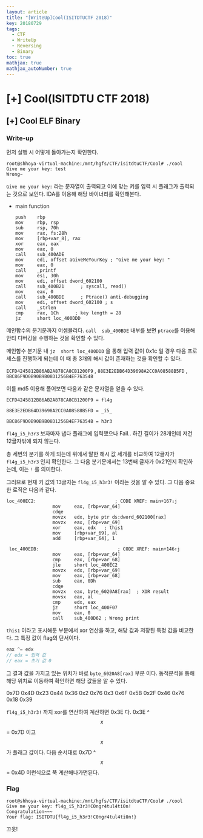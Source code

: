 ```yaml
---
layout: article
title: "[WriteUp]Cool(ISITDTUCTF 2018)"
key: 20180729
tags:
  - CTF
  - WriteUp
  - Reversing
  - Binary
toc: true
mathjax: true
mathjax_autoNumber: true
---
```


# [+] Cool(ISITDTU CTF 2018)

<!--more-->

## [+] Cool ELF Binary

### Write-up

먼저 실행 시  어떻게 돌아가는지 확인한다.

```
root@shhoya-virtual-machine:/mnt/hgfs/CTF/isitdtuCTF/Cool# ./cool
Give me your key: test
Wrong~
```

`Give me your key:` 라는 문자열이 출력되고 이에 맞는 키를 입력 시 플래그가 출력되는 것으로 보인다.
IDA를 이용해 해당 바이너리를 확인해본다.

- main function

  ```assembly
  push    rbp
  mov     rbp, rsp
  sub     rsp, 70h
  mov     rax, fs:28h
  mov     [rbp+var_8], rax
  xor     eax, eax
  mov     eax, 0
  call    sub_400ADE
  mov     edi, offset aGiveMeYourKey ; "Give me your key: "
  mov     eax, 0
  call    _printf
  mov     esi, 30h
  mov     edi, offset dword_602100
  call    sub_400B21      ; syscall, read()
  mov     eax, 0
  call    sub_400BDE      ; Ptrace() anti-debugging
  mov     edi, offset dword_602100 ; s
  call    _strlen
  cmp     rax, 1Ch		; key length = 28
  jz      short loc_400DDD
  ```

메인함수의 분기문까지 어셈블리다. `call  sub_400BDE` 내부를 보면 `ptrace`를 이용해 안티 디버깅을 수행하는 것을 확인할 수 있다.

메인함수 분기문 내 `jz	short loc_400DDD` 을 통해 입력 값이 0x1c 일 경우 다음 프로세스를 진행하게 되는데 이 때 총 3개의 해시 값이 존재하는 것을 확인할 수 있다.

`ECFD4245812B86AB2A878CA8CB1200F9` , `88E3E2EDB64D39698A2CC0A08588B5FD` , `BBC86F9D0B90B9B08D1256B4EF76354B` 

이를 md5 이용해 풀어보면 다음과 같은 문자열을 얻을 수 있다.

`ECFD4245812B86AB2A878CA8CB1200F9 = fl4g` 

`88E3E2EDB64D39698A2CC0A08588B5FD = _i5_`

`BBC86F9D0B90B9B08D1256B4EF76354B = h3r3`

`fl4g_i5_h3r3` 보자마자 냅다 플래그에 입력했으나 Fail.. 하긴 길이가 28개인데 저건 12글자밖에 되지 않는다.

총 세번의 분기를 하게 되는데 위에서 말한 해시 값 세개를 비교하여 12글자가 `fl4g_i5_h3r3` 인지 확인한다. 그 다음 분기문에서는 13번째 글자가 0x21인지 확인하는데, 이는 `!` 를 의미한다. 

그러므로 현재 키 값의 13글자는 `fl4g_i5_h3r3!` 이라는 것을 알 수 있다.
그 다음 중요한 로직은 다음과 같다.

```assembly
loc_400EC2:                             ; CODE XREF: main+167↓j
                 mov     eax, [rbp+var_64]
                 cdqe
                 movzx   edx, byte ptr ds:dword_602100[rax]
                 movzx   eax, [rbp+var_69]
                 xor     eax, edx	; this1
                 mov     [rbp+var_69], al
                 add     [rbp+var_64], 1

 loc_400EDB:                             ; CODE XREF: main+146↑j
                 mov     eax, [rbp+var_64]
                 cmp     eax, [rbp+var_68]
                 jle     short loc_400EC2
                 movzx   edx, [rbp+var_69]
                 mov     eax, [rbp+var_68]
                 sub     eax, 0Dh
                 cdqe
                 movzx   eax, byte_6020A8[rax]	; XOR result
                 movsx   eax, al
                 cmp     edx, eax
                 jz      short loc_400F07
                 mov     eax, 0
                 call    sub_400D62	; Wrong print
```

`this1` 이라고 표시해둔 부분에서 xor 연산을 하고, 해당 값과 저장된 특정 값을 비교한다. 그 특정 값이 flag의 단서이다.

``` c
eax ^= edx
// edx = 입력 값
// eax = 초기 값 0
```

그 결과 값을 가지고 있는 위치가 바로  `byte_6020A8[rax]` 부분 이다.
동적분석을 통해 해당 위치로 이동하여 확인하면 해당 값들을 알 수 있다.

0x7D 0x4D 0x23 0x44 0x36 0x2 0x76 0x3 0x6F 0x5B 0x2F 0x46 0x76 0x18 0x39

`fl4g_i5_h3r3!` 까지 xor를 연산하여 계산하면 0x3E 다. 0x3E ^ $$x$$ = 0x7D 이고 $$x$$가 플래그 값이다.
다음 순서대로 0x7D ^ $$x$$ = 0x4D 이런식으로 쭉 계산해나가면된다.



### Flag

```
root@shhoya-virtual-machine:/mnt/hgfs/CTF/isitdtuCTF/Cool# ./cool
Give me your key: fl4g_i5_h3r3!C0ngr4tul4ti0n!
Congratulation~~~
Your flag: ISITDTU{fl4g_i5_h3r3!C0ngr4tul4ti0n!}
```

끄읏!



